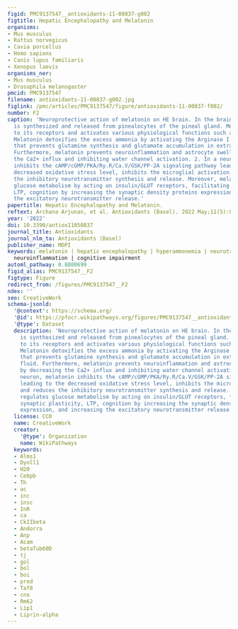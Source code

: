 ```yaml
---
figid: PMC9137547__antioxidants-11-00837-g002
figtitle: Hepatic Encephalopathy and Melatonin
organisms:
- Mus musculus
- Rattus norvegicus
- Cavia porcellus
- Homo sapiens
- Canis lupus familiaris
- Xenopus laevis
organisms_ner:
- Mus musculus
- Drosophila melanogaster
pmcid: PMC9137547
filename: antioxidants-11-00837-g002.jpg
figlink: /pmc/articles/PMC9137547/figure/antioxidants-11-00837-f002/
number: F2
caption: 'Neuroprotective action of melatonin on HE brain. In the brain, melatonin
  is synthesized and released from pinealocytes of the pineal gland. Melatonin binds
  to its receptors and activates various physiological functions such as 1. In astrocytes:
  Melatonin detoxifies the excess ammonia by activating the Arginase I and II enzyme
  that prevents glutamine synthesis and glutamate accumulation in extracellular fluid.
  Furthermore, melatonin prevents neuroinflammation and astrocyte swelling by decreasing
  the Ca2+ influx and inhibiting water channel activation. 2. In a neuron, melatonin
  inhibits the cAMP/cGMP/PKA/Ry.R/Ca.V/GSK/PP-2A signaling pathway leading to the
  decreased oxidative stress level, inhibits the microglial activation, and reduces
  the inhibitory neurotransmitter synthesis and release. Moreover, melatonin regulates
  glucose metabolism by acting on insulin/GLUT receptors, facilitating synaptic plasticity,
  LTP, cognition by increasing the synaptic density proteins expression, and increasing
  the excitatory neurotransmitter release.'
papertitle: Hepatic Encephalopathy and Melatonin.
reftext: Archana Arjunan, et al. Antioxidants (Basel). 2022 May;11(5):837.
year: '2022'
doi: 10.3390/antiox11050837
journal_title: Antioxidants
journal_nlm_ta: Antioxidants (Basel)
publisher_name: MDPI
keywords: melatonin | hepatic encephalopathy | hyperammonemia | neurotransmitter |
  neuroinflammation | cognitive impairment
automl_pathway: 0.8800699
figid_alias: PMC9137547__F2
figtype: Figure
redirect_from: /figures/PMC9137547__F2
ndex: ''
seo: CreativeWork
schema-jsonld:
  '@context': https://schema.org/
  '@id': https://pfocr.wikipathways.org/figures/PMC9137547__antioxidants-11-00837-g002.html
  '@type': Dataset
  description: 'Neuroprotective action of melatonin on HE brain. In the brain, melatonin
    is synthesized and released from pinealocytes of the pineal gland. Melatonin binds
    to its receptors and activates various physiological functions such as 1. In astrocytes:
    Melatonin detoxifies the excess ammonia by activating the Arginase I and II enzyme
    that prevents glutamine synthesis and glutamate accumulation in extracellular
    fluid. Furthermore, melatonin prevents neuroinflammation and astrocyte swelling
    by decreasing the Ca2+ influx and inhibiting water channel activation. 2. In a
    neuron, melatonin inhibits the cAMP/cGMP/PKA/Ry.R/Ca.V/GSK/PP-2A signaling pathway
    leading to the decreased oxidative stress level, inhibits the microglial activation,
    and reduces the inhibitory neurotransmitter synthesis and release. Moreover, melatonin
    regulates glucose metabolism by acting on insulin/GLUT receptors, facilitating
    synaptic plasticity, LTP, cognition by increasing the synaptic density proteins
    expression, and increasing the excitatory neurotransmitter release.'
  license: CC0
  name: CreativeWork
  creator:
    '@type': Organization
    name: WikiPathways
  keywords:
  - Alms1
  - Dynll1
  - H20
  - Cebpb
  - Th
  - ac
  - inc
  - insc
  - InR
  - ca
  - CkIIbeta
  - Andorra
  - Anp
  - Acam
  - betaTub60D
  - tj
  - gol
  - bol
  - boi
  - prod
  - Taf8
  - cno
  - Rm62
  - Lip1
  - Liprin-alpha
---
```

